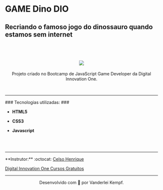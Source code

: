 # GAME Dino DIO #
## Recriando o famoso jogo do dinossauro quando estamos sem internet ##
<br/>
<h1 align="center">
<img src="https://ik.imagekit.io/vanderdev/Dino_Dio_OSUiTnfiu.png?updatedAt=1635643728249" />
</h1>
<p align="center">Projeto criado no Bootcamp de JavaScript Game Developer da Digital Innovation One. </p>
<br/>
<hr />
### Tecnologias utilizadas: ###
<br/>

* **HTML5**

* **CSS3**

* **Javascript**
<br/>
<br/>

<hr />
**Instrutor:** :octocat: <a href="https://github.com/celso-henrique/">Celso Henrique</a>


[Digital Innovation One Cursos Gratuitos](https://digitalinnovation.one/ "Clique e acesse agora!")
<hr />

<p align="center">Desenvolvido com 💜 por Vanderlei Kempf. </p>